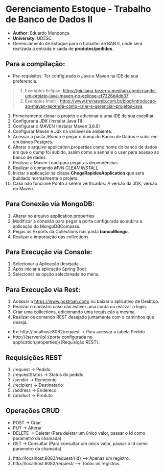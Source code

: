 # Gerenciamento Estoque - Trabalho de Banco de Dados II 
* **Author**: Eduardo Mendonça 
* **University**: UDESC
* Gerenciamento de Estoque para o trabalho de BAN II, onde será realizada a entrada e saída de **produtos/pedidos**.

## **Para a compilação:** 
- Pre-requisitos: Ter configurado o Java e Maven na IDE de sua preferencia. 
> 1. Exemplos Eclipse: https://giuliana-bezerra.medium.com/criando-um-projeto-java-maven-no-eclipse-cf7326d4db37 
> 2. Exemplos Intellij: https://www.treinaweb.com.br/blog/introducao-ao-maven-aprenda-como-criar-e-gerenciar-projetos-java

1. Primeiramente clonar o projeto e adicionar a uma IDE de sua escolhar.
2. Configurar a JDK (Instalar Java 11)
3. Configurar o MAVEN (Instalar Maven 3.8.6)
4. Configurar Maven e Jdk na variavel de ambiente.
5. Acessar a pasta _/Banco_ e pegar o dump do Banco de Dados e subir em um banco Postgres.
6. Alterar o arquivo application.properties como nome do banco de dados em que o dump foi subido, assim como a senha e o user para acesso ao banco de dados. 
7. Realizar a Maven Load para pegar as dependências.
8. Realizar o comando _MVN CLEAN INSTALL_
9. Iniciar a aplicação na classe **ChegaRapidexApplication** que será buildado normalmente o projeto.
10. Caso não funcione Ponto a serem verificados: A versão da JDK, versão do Maven.

## **Para Conexão via MongoDB:** 
1. Alterar no arquivo application.properties
2. Modificar a conexão para pegar a porta configurada ao subira a aplicação do MongoDBCompass.
3. Pegas os Exports da Collections nas pasta **bancoMongo**.
4. Realizar a importação das collections.


## **Para Execução via Console:** 

1. Selecionar a Aplicação desejada
2. Após iniciar a aplicação Spring Boot
3. Selecionar as opção selecionada no menu.


## **Para Execução via Rest:** 

1. Acessar o https://www.postman.com/ ou baixar o aplicativo de Desktop.
2. Realizar o cadastro caso não estiver uma conta ou realizar o login.
3. Criar uma collections, adicionando uma requisição a mesma. 
4. Realizar os comando REST desejado juntamente com o caminhos que deseja. 
* Ex: http://localhost:8082/request -> Para acessar a tabela Pedido
* http://{server/ip}:{porta configurada no application.properties}/{Requisição REST}.

## **Requisições REST**

1. /request -> Pedido
2. /requestStatus -> Status do pedido
3. /sender -> Remetente
4. /recipient -> Destinatario
5. /address -> Endereco
6. /product -> Produto

## Operações CRUD
* POST -> Criar
* PUT -> Alterar 
* DELETE -> Deletar (Para deletar um único valor, passar o Id como parametro da chamada)
* GET -> Consultar (Para consultar um único valor, passar o Id como parametro da chamada)
 1. http://localhost:8082/request/{id} --> Apenas um registro.
 2. http://localhost:8082/request/ --> Todos os registros.
